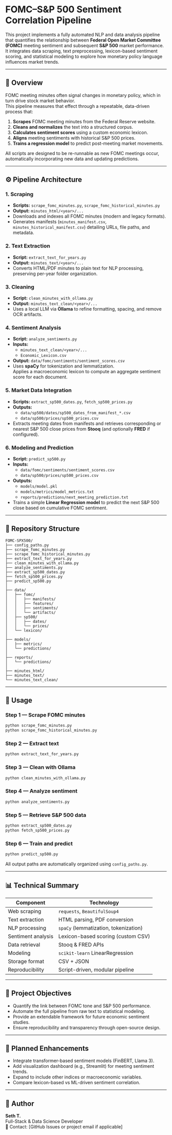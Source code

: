 # **FOMC–S&P 500 Sentiment Correlation Pipeline**

This project implements a fully automated NLP and data analysis pipeline that quantifies the relationship between **Federal Open Market Committee (FOMC)** meeting sentiment and subsequent **S&P 500** market performance. It integrates data scraping, text preprocessing, lexicon-based sentiment scoring, and statistical modeling to explore how monetary policy language influences market trends.

---

## 🧭 **Overview**

FOMC meeting minutes often signal changes in monetary policy, which in turn drive stock market behavior.  
This pipeline measures that effect through a repeatable, data-driven process that:

1. **Scrapes** FOMC meeting minutes from the Federal Reserve website.  
2. **Cleans and normalizes** the text into a structured corpus.  
3. **Calculates sentiment scores** using a custom economic lexicon.  
4. **Aligns** meeting sentiments with historical S&P 500 prices.  
5. **Trains a regression model** to predict post-meeting market movements.

All scripts are designed to be re-runnable as new FOMC meetings occur, automatically incorporating new data and updating predictions.

---

## ⚙️ **Pipeline Architecture**

### **1. Scraping**
- **Scripts:** `scrape_fomc_minutes.py`, `scrape_fomc_historical_minutes.py`  
- **Output:** `minutes_html/<year>/...`
- Downloads and indexes all FOMC minutes (modern and legacy formats).
- Generates manifests (`minutes_manifest.csv`, `minutes_historical_manifest.csv`) detailing URLs, file paths, and metadata.

### **2. Text Extraction**
- **Script:** `extract_text_for_years.py`  
- **Output:** `minutes_text/<year>/...`
- Converts HTML/PDF minutes to plain text for NLP processing, preserving per-year folder organization.

### **3. Cleaning**
- **Script:** `clean_minutes_with_ollama.py`  
- **Output:** `minutes_text_clean/<year>/...`
- Uses a local LLM via **Ollama** to refine formatting, spacing, and remove OCR artifacts.

### **4. Sentiment Analysis**
- **Script:** `analyze_sentiments.py`  
- **Inputs:**  
  - `minutes_text_clean/<year>/...`  
  - `Economic_Lexicon.csv`  
- **Output:** `data/fomc/sentiments/sentiment_scores.csv`  
- Uses **spaCy** for tokenization and lemmatization.  
  Applies a macroeconomic lexicon to compute an aggregate sentiment score for each document.

### **5. Market Data Integration**
- **Scripts:** `extract_sp500_dates.py`, `fetch_sp500_prices.py`  
- **Outputs:**  
  - `data/sp500/dates/sp500_dates_from_manifest_*.csv`  
  - `data/sp500/prices/sp500_prices.csv`  
- Extracts meeting dates from manifests and retrieves corresponding or nearest S&P 500 close prices from **Stooq** (and optionally **FRED** if configured).

### **6. Modeling and Prediction**
- **Script:** `predict_sp500.py`  
- **Inputs:**  
  - `data/fomc/sentiments/sentiment_scores.csv`  
  - `data/sp500/prices/sp500_prices.csv`  
- **Outputs:**  
  - `models/model.pkl`  
  - `models/metrics/model_metrics.txt`  
  - `reports/predictions/next_meeting_prediction.txt`  
- Trains a simple **Linear Regression model** to predict the next S&P 500 close based on cumulative FOMC sentiment.

---

## 🧩 **Repository Structure**

```
FOMC-SPX500/
├── config_paths.py
├── scrape_fomc_minutes.py
├── scrape_fomc_historical_minutes.py
├── extract_text_for_years.py
├── clean_minutes_with_ollama.py
├── analyze_sentiments.py
├── extract_sp500_dates.py
├── fetch_sp500_prices.py
├── predict_sp500.py
│
├── data/
│   ├── fomc/
│   │   ├── manifests/
│   │   ├── features/
│   │   ├── sentiments/
│   │   └── artifacts/
│   ├── sp500/
│   │   ├── dates/
│   │   └── prices/
│   └── lexicon/
│
├── models/
│   ├── metrics/
│   └── predictions/
│
├── reports/
│   └── predictions/
│
├── minutes_html/
├── minutes_text/
└── minutes_text_clean/
```

---

## 🚀 **Usage**

### **Step 1 — Scrape FOMC minutes**
```bash
python scrape_fomc_minutes.py
python scrape_fomc_historical_minutes.py
```

### **Step 2 — Extract text**
```bash
python extract_text_for_years.py
```

### **Step 3 — Clean with Ollama**
```bash
python clean_minutes_with_ollama.py
```

### **Step 4 — Analyze sentiment**
```bash
python analyze_sentiments.py
```

### **Step 5 — Retrieve S&P 500 data**
```bash
python extract_sp500_dates.py
python fetch_sp500_prices.py
```

### **Step 6 — Train and predict**
```bash
python predict_sp500.py
```

All output paths are automatically organized using `config_paths.py`.

---

## 📊 **Technical Summary**

| Component | Technology |
|------------|-------------|
| Web scraping | `requests`, `BeautifulSoup4` |
| Text extraction | HTML parsing, PDF conversion |
| NLP processing | `spaCy` (lemmatization, tokenization) |
| Sentiment analysis | Lexicon-based scoring (custom CSV) |
| Data retrieval | Stooq & FRED APIs |
| Modeling | `scikit-learn` LinearRegression |
| Storage format | CSV + JSON |
| Reproducibility | Script-driven, modular pipeline |

---

## 🎯 **Project Objectives**

- Quantify the link between FOMC tone and S&P 500 performance.  
- Automate the full pipeline from raw text to statistical modeling.  
- Provide an extendable framework for future economic sentiment studies.  
- Ensure reproducibility and transparency through open-source design.

---

## 🔮 **Planned Enhancements**

- Integrate transformer-based sentiment models (FinBERT, Llama 3).  
- Add visualization dashboard (e.g., Streamlit) for meeting sentiment trends.  
- Expand to include other indices or macroeconomic variables.  
- Compare lexicon-based vs ML-driven sentiment correlation.

---

## 🧾 **Author**
**Seth T.**  
Full-Stack & Data Science Developer  
📧 Contact: [GitHub Issues or project email if applicable]
